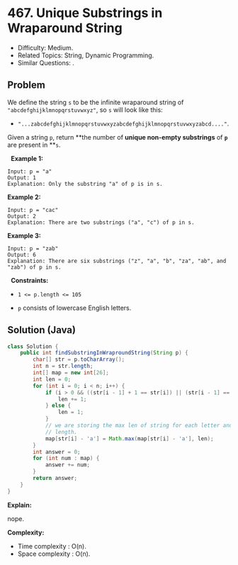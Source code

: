 # 467. Unique Substrings in Wraparound String

- Difficulty: Medium.
- Related Topics: String, Dynamic Programming.
- Similar Questions: .

## Problem

We define the string ```s``` to be the infinite wraparound string of ```"abcdefghijklmnopqrstuvwxyz"```, so ```s``` will look like this:


	
- ```"...zabcdefghijklmnopqrstuvwxyzabcdefghijklmnopqrstuvwxyzabcd...."```.


Given a string ```p```, return **the number of **unique non-empty substrings** of **```p```** are present in **```s```.

 
**Example 1:**

```
Input: p = "a"
Output: 1
Explanation: Only the substring "a" of p is in s.
```

**Example 2:**

```
Input: p = "cac"
Output: 2
Explanation: There are two substrings ("a", "c") of p in s.
```

**Example 3:**

```
Input: p = "zab"
Output: 6
Explanation: There are six substrings ("z", "a", "b", "za", "ab", and "zab") of p in s.
```

 
**Constraints:**


	
- ```1 <= p.length <= 105```
	
- ```p``` consists of lowercase English letters.



## Solution (Java)

```java
class Solution {
    public int findSubstringInWraproundString(String p) {
        char[] str = p.toCharArray();
        int n = str.length;
        int[] map = new int[26];
        int len = 0;
        for (int i = 0; i < n; i++) {
            if (i > 0 && ((str[i - 1] + 1 == str[i]) || (str[i - 1] == 'z' && str[i] == 'a'))) {
                len += 1;
            } else {
                len = 1;
            }
            // we are storing the max len of string for each letter and then we will count all these
            // length.
            map[str[i] - 'a'] = Math.max(map[str[i] - 'a'], len);
        }
        int answer = 0;
        for (int num : map) {
            answer += num;
        }
        return answer;
    }
}
```

**Explain:**

nope.

**Complexity:**

* Time complexity : O(n).
* Space complexity : O(n).
